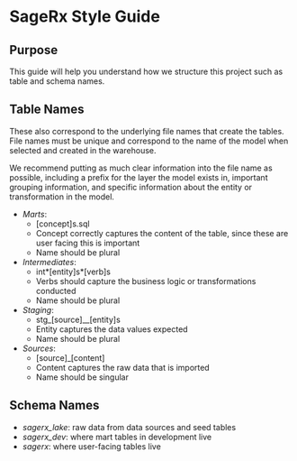 # SageRx Style Guide

## Purpose

This guide will help you understand how we structure this project such as table and schema names.

## Table Names

These also correspond to the underlying file names that create the tables. File names must be unique and correspond to the name of the model when selected and created in the warehouse.

We recommend putting as much clear information into the file name as possible, including a prefix for the layer the model exists in, important grouping information, and specific information about the entity or transformation in the model.

- _Marts_:
  - [concept]s.sql
  - Concept correctly captures the content of the table, since these are user facing this is important
  - Name should be plural
- _Intermediates_:
  - int*[entity]s*[verb]s
  - Verbs should capture the business logic or transformations conducted
  - Name should be plural
- _Staging_:
  - stg\_[source]\_\_[entity]s
  - Entity captures the data values expected
  - Name should be plural
- _Sources_:
  - [source]\_[content]
  - Content captures the raw data that is imported
  - Name should be singular

## Schema Names

- _sagerx_lake_: raw data from data sources and seed tables
- _sagerx_dev_: where mart tables in development live
- _sagerx_: where user-facing tables live
